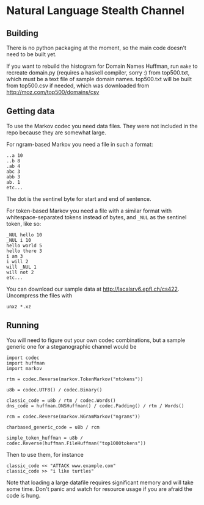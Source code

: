 Natural Language Stealth Channel
================================

Building
--------

There is no python packaging at the moment, so the main code doesn't need to be
built yet.

If you want to rebuild the histogram for Domain Names Huffman, run `make`
to recreate domain.py (requires a haskell compiler, sorry :) from top500.txt, 
which must be a text file of sample domain names. top500.txt will be built from top500.csv if needed, which was downloaded from http://moz.com/top500/domains/csv

Getting data
------------

To use the Markov codec you need data files. They were not included in the repo because they are somewhat large.

For ngram-based Markov you need a file in such a format:


    ..a 10
    ..b 8
    .ab 4
    abc 3
    abb 3
    ab. 1
    etc...


The dot is the sentinel byte for start and end of sentence.

For token-based Markov you need a file with a similar format with whitespace-separated tokens instead of bytes, and `_NUL` as the sentinel token, like so:

    _NUL hello 10
    _NUL i 10
    hello world 5
    hello there 3
    i am 3
    i will 2
    will _NUL 1
    will not 2
    etc...


You can download our sample data at http://lacalsrv6.epfl.ch/cs422. Uncompress
the files with

    unxz *.xz


Running
-------

You will need to figure out your own codec combinations, but a sample generic
one for a steganographic channel would be

    import codec
    import huffman
    import markov

    rtm = codec.Reverse(markov.TokenMarkov("ntokens"))

    u8b = codec.UTF8() / codec.Binary()

    classic_code = u8b / rtm / codec.Words()
    dns_code = huffman.DNSHuffman() / codec.Padding() / rtm / Words()

    rcm = codec.Reverse(markov.NGramMarkov("ngrams"))

    charbased_generic_code = u8b / rcm 

    simple_token_huffman = u8b / codec.Reverse(huffman.FileHuffman("top1000tokens"))

Then to use them, for instance

    classic_code << "ATTACK www.example.com"
    classic_code >> "i like turtles"

Note that loading a large datafile requires significant memory and will take
some time. Don't panic and watch for resource usage if you are afraid the code
is hung.
